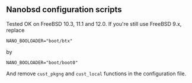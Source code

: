 ##  Nanobsd configuration scripts

Tested OK on FreeBSD 10.3, 11.1 and 12.0. If you're still use FreeBSD 9.x, replace 

```
NANO_BOOLOADER="boot/btx"
```
by

```
NANO_BOOLOADER="boot/boot0"
```

And remove ```cust_pkgng``` and ```cust_local``` functions in the configuration file.
